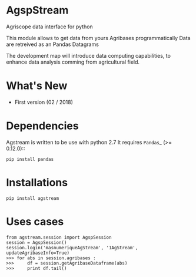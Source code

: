 
AgspStream
==============

   
Agriscope data interface for python

This module allows to get data from yours Agribases programmatically
Data are retreived as an Pandas Datagrams

The development map will introduce data computing capabilities, to enhance
data analysis comming from agricultural field.


What's New
===========
- First version (02 / 2018)

Dependencies
=============

Agstream is written to be use with python 2.7
It requires `Pandas`_ (>= 0.12.0)::

    pip install pandas

Installations
=============
    pip install agstream
    

Uses cases
==========    
    from agstream.session import AgspSession
    session = AgspSession()
    session.login('masnumeriqueAgStream', '1AgStream', updateAgribaseInfo=True)
    >>> for abs in session.agribases :
    >>>     df = session.getAgribaseDataframe(abs)
    >>>     print df.tail()
